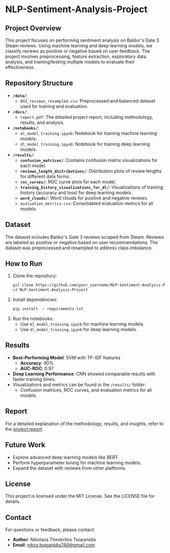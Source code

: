 # NLP-Sentiment-Analysis-Project

## Project Overview
This project focuses on performing sentiment analysis on Baldur's Gate 3 Steam reviews. Using machine learning and deep learning models, we classify reviews as positive or negative based on user feedback. The project involves preprocessing, feature extraction, exploratory data analysis, and training/testing multiple models to evaluate their effectiveness.

## Repository Structure
- **`/data/`**:
  - `BG3_reviews_resampled.csv`: Preprocessed and balanced dataset used for training and evaluation.
- **`/docs/`**:
  - `report.pdf`: The detailed project report, including methodology, results, and analysis.
- **`/notebooks/`**:
  - `ml_model_training.ipynb`: Notebook for training machine learning models.
  - `dl_model_training.ipynb`: Notebook for training deep learning models.
- **`/results/`**:
  - **`confusion_matrices/`**: Contains confusion matrix visualizations for each model.
  - **`reviews_length_distributions/`**: Distribution plots of review lengths for different data forms.
  - **`roc_curves/`**: ROC curve plots for each model.
  - **`training_history_visualizations_for_dl/`**: Visualizations of training history (accuracy and loss) for deep learning models.
  - **`word_clouds/`**: Word clouds for positive and negative reviews.
  - `evaluation_metrics.csv`: Consolidated evaluation metrics for all models.

## Dataset
The dataset includes Baldur's Gate 3 reviews scraped from Steam. Reviews are labeled as positive or negative based on user recommendations. The dataset was preprocessed and resampled to address class imbalance.

## How to Run
1. Clone the repository:
   ```bash
   git clone https://github.com/your_username/NLP-Sentiment-Analysis-Project.git
   cd NLP-Sentiment-Analysis-Project
   ```
2. Install dependencies:
   ```bash
   pip install -r requirements.txt
   ```
3. Run the notebooks:
   - Use `ml_model_training.ipynb` for machine learning models.
   - Use `dl_model_training.ipynb` for deep learning models.

## Results
- **Best-Performing Model**: SVM with TF-IDF features
  - **Accuracy**: 90%
  - **AUC-ROC**: 0.97
- **Deep Learning Performance**: CNN showed comparable results with faster training times.
- Visualizations and metrics can be found in the `/results/` folder:
  - Confusion matrices, ROC curves, and evaluation metrics for all models.

## Report
For a detailed explanation of the methodology, results, and insights, refer to the [project report](docs/report.pdf).

## Future Work
- Explore advanced deep learning models like BERT.
- Perform hyperparameter tuning for machine learning models.
- Expand the dataset with reviews from other platforms.

## License
This project is licensed under the MIT License. See the LICENSE file for details.

## Contact
For questions or feedback, please contact:
- **Author**: Nikolaos Theokritos Tsopanidis
- **Email**: nikos.tsopanidis746@gmail.com
